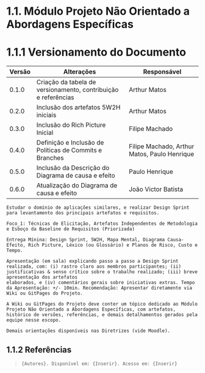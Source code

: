 # 1.1. Módulo Projeto Não Orientado a Abordagens Específicas

# 1.1.1 Versionamento do Documento

| Versão | Alterações | Responsável|
| ------ | ---------- | ---------- |
| 0.1.0  | Criação da tabela de versionamento, contribuição e referências | Arthur Matos |
| 0.2.0  | Inclusão dos artefatos 5W2H iniciais | Arthur Matos |
| 0.3.0  | Inclusão do Rich Picture Inicial | Filipe Machado |
| 0.4.0  | Definição e Inclusão de Políticas de Commits e Branches | Filipe Machado, Arthur Matos, Paulo Henrique |
| 0.5.0  | Inclusão da Descrição do Diagrama de causa e efeito | Paulo Henrique |
| 0.6.0  | Atualização do Diagrama de causa e efeito | João Victor Batista |

```
Estudar o domínio de aplicações similares, e realizar Design Sprint para levantamento dos principais artefatos e requisitos.

Foco_1: Técnicas de Elicitação, Artefatos Independentes de Metodologia e Esboço da Baseline de Requisitos (Priorizada)

Entrega Mínina: Design Sprint, 5W2H, Mapa Mental, Diagrama Causa-Efeito, Rich Picture, Léxico (ou Glossário) e Planos de Risco, Custo e Tempo.

Apresentação (em sala) explicando passo a passo a Design Sprint realizada, com: (i) rastro claro aos membros participantes; (ii) justificativas & senso crítico sobre o trabalho realizado; (iii) breve apresentação dos artefatos
elaborados, e (iv) comentários gerais sobre iniciativas extras. Tempo da Apresentação: +/- 10min. Recomendação: Apresentar diretamente via Wiki ou GitPages do Projeto.

A Wiki ou GitPages do Projeto deve conter um tópico dedicado ao Módulo Projeto Não Orientado a Abordagens Específicas, com artefatos, histórico de versões, referências, e demais detalhamentos gerados pela equipe nesse escopo.

Demais orientações disponíveis nas Diretrizes (vide Moodle).
```

## 1.1.2 Referências
[//]: # "TODO: alterar numeração e incluir referências"
>   ```
>   {Autores}. Disponível em: {Inserir}. Acesso em: {Inserir}
>
>   ```

```